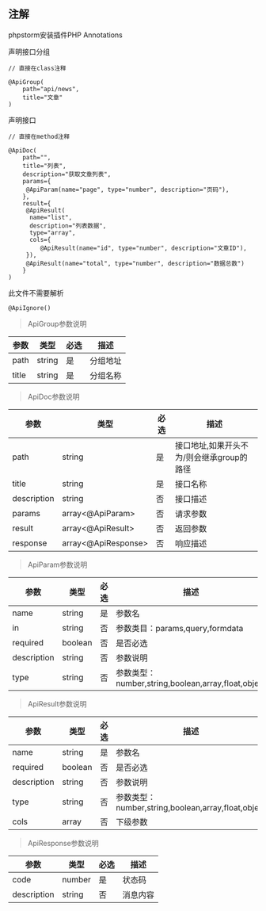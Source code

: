 ## 注解

phpstorm安装插件PHP Annotations

声明接口分组
```
// 直接在class注释

@ApiGroup(
    path="api/news",
    title="文章"
)
```

声明接口
```
// 直接在method注释

@ApiDoc(
    path="",
    title="列表",
    description="获取文章列表",
    params={
     @ApiParam(name="page", type="number", description="页码"),
    },
    result={
     @ApiResult(
      name="list",
      description="列表数据",
      type="array",
      cols={
         @ApiResult(name="id", type="number", description="文章ID"),
     }),
     @ApiResult(name="total", type="number", description="数据总数")
    }
)
```

此文件不需要解析
```
@ApiIgnore()
```

> ApiGroup参数说明

参数|类型|必选|描述
---|---|---|---
path|string|是|分组地址
title|string|是|分组名称

> ApiDoc参数说明

参数|类型|必选|描述
---|---|---|---
path|string|是|接口地址,如果开头不为/则会继承group的路径
title|string|是|接口名称
description|string|否|接口描述
params|array<@ApiParam>|否|请求参数
result|array<@ApiResult>|否|返回参数
response|array<@ApiResponse>|否|响应描述

> ApiParam参数说明

参数|类型|必选|描述
---|---|---|---
name|string|是|参数名
in|string|否|参数类目：params,query,formdata
required|boolean|否|是否必选
description|string|否|参数说明
type|string|否|参数类型：number,string,boolean,array,float,object

> ApiResult参数说明

参数|类型|必选|描述
---|---|---|---
name|string|是|参数名
required|boolean|否|是否必选
description|string|否|参数说明
type|string|否|参数类型：number,string,boolean,array,float,object
cols|array<ApiParam>|否|下级参数

> ApiResponse参数说明

参数|类型|必选|描述
---|---|---|---
code|number|是|状态码
description|string|否|消息内容
